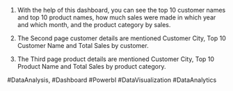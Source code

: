 1. With the help of this dashboard, you can see the top 10 customer names and top 10 product names, how much sales were made in which year and which month, and the product category by sales.

2. The Second page customer details are mentioned Customer City, Top 10 Customer Name and Total Sales by customer.

3. The Third page product details are mentioned Customer City, Top 10 Product Name and Total Sales by product category.

#DataAnalysis,
#Dashboard
#PowerbI
#DataVisualization
#DataAnalytics
